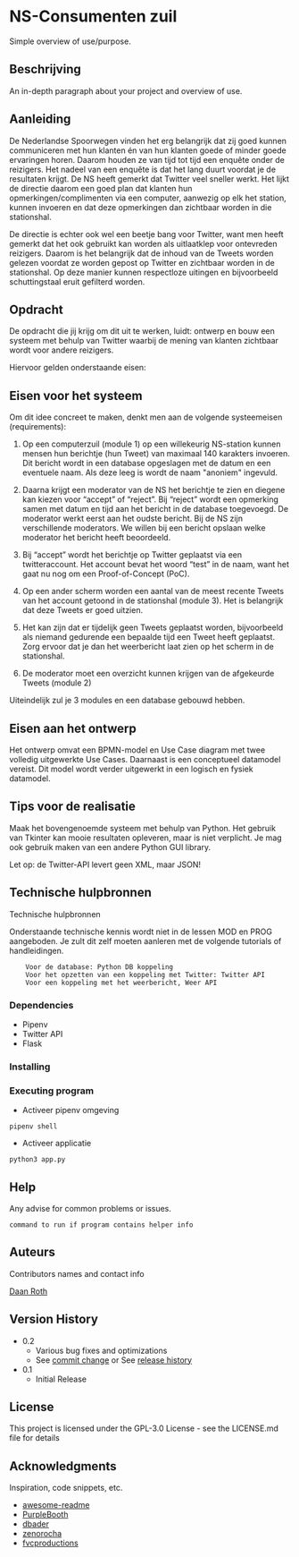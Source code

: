 # NS-Consumenten zuil

Simple overview of use/purpose.

## Beschrijving

An in-depth paragraph about your project and overview of use.

## Aanleiding
De Nederlandse Spoorwegen vinden het erg belangrijk dat zij goed kunnen communiceren met hun klanten én van hun klanten goede of minder goede ervaringen horen. Daarom houden ze van tijd tot tijd een enquête onder de reizigers. Het nadeel van een enquête is dat het lang duurt voordat je de resultaten krijgt. De NS heeft gemerkt dat Twitter veel sneller werkt. Het lijkt de directie daarom een goed plan dat klanten hun opmerkingen/complimenten via een computer, aanwezig op elk het station, kunnen invoeren en dat deze opmerkingen dan zichtbaar worden in die stationshal.

De directie is echter ook wel een beetje bang voor Twitter, want men heeft gemerkt dat het ook gebruikt kan worden als uitlaatklep voor ontevreden reizigers. Daarom is het belangrijk dat de inhoud van de Tweets worden gelezen voordat ze worden gepost op Twitter en zichtbaar worden in de stationshal. Op deze manier kunnen respectloze uitingen en bijvoorbeeld schuttingstaal eruit gefilterd worden.

## Opdracht
De opdracht die jij krijg om dit uit te werken, luidt: ontwerp en bouw een systeem met behulp van Twitter waarbij de mening van klanten zichtbaar wordt voor andere reizigers.

Hiervoor gelden onderstaande eisen:

## Eisen voor het systeem
Om dit idee concreet te maken, denkt men aan de volgende systeemeisen (requirements):

1. Op een computerzuil  (module 1) op een willekeurig NS-station kunnen mensen hun berichtje (hun Tweet) van maximaal 140 karakters invoeren. Dit bericht wordt in een database opgeslagen met de datum en een eventuele naam. Als deze leeg is wordt de naam "anoniem" ingevuld.

2. Daarna krijgt een moderator van de NS het berichtje te zien en diegene kan kiezen voor “accept” of “reject”. Bij “reject” wordt een opmerking samen met datum en tijd aan het bericht in de database toegevoegd. De moderator werkt eerst aan het oudste bericht. Bij de NS zijn verschillende moderators. We willen bij een bericht opslaan welke moderator het bericht heeft beoordeeld.

3. Bij “accept” wordt het berichtje op Twitter geplaatst via een twitteraccount. Het account bevat het woord “test” in de naam, want het gaat nu nog om een Proof-of-Concept (PoC).

4. Op een ander scherm worden een aantal van de meest recente Tweets van het account getoond in de stationshal (module 3). Het is belangrijk dat deze Tweets er goed uitzien.

5. Het kan zijn dat er tijdelijk geen Tweets geplaatst worden,  bijvoorbeeld als niemand gedurende een bepaalde tijd een Tweet heeft geplaatst. Zorg ervoor dat je dan het weerbericht laat zien op het scherm in de stationshal.

6. De moderator moet een overzicht kunnen krijgen van de afgekeurde Tweets (module 2)

Uiteindelijk zul je 3 modules en een database gebouwd hebben.

## Eisen aan het ontwerp
Het ontwerp omvat een BPMN-model en Use Case diagram met twee volledig uitgewerkte  Use Cases. Daarnaast is een conceptueel datamodel vereist. Dit model wordt verder uitgewerkt in een logisch en fysiek datamodel.

## Tips voor de realisatie
Maak het bovengenoemde systeem met behulp van Python. Het gebruik van Tkinter kan mooie resultaten opleveren, maar is niet verplicht. Je mag ook gebruik maken van een andere Python GUI library.

Let op: de Twitter-API levert geen XML, maar JSON!

## Technische hulpbronnen
Technische hulpbronnen

Onderstaande technische kennis wordt niet in de lessen MOD en PROG aangeboden. Je zult dit zelf moeten aanleren met de volgende tutorials of handleidingen.

        Voor de database: Python DB koppeling
        Voor het opzetten van een koppeling met Twitter: Twitter API
        Voor een koppeling met het weerbericht, Weer API

### Dependencies

* Pipenv
* Twitter API
* Flask

### Installing



### Executing program

* Activeer pipenv omgeving 
```
pipenv shell
```
* Activeer applicatie
```
python3 app.py
```

## Help

Any advise for common problems or issues.
```
command to run if program contains helper info
```

## Auteurs

Contributors names and contact info

[Daan Roth](https://github.com/Appenzeill)

## Version History

* 0.2
    * Various bug fixes and optimizations
    * See [commit change]() or See [release history]()
* 0.1
    * Initial Release

## License

This project is licensed under the GPL-3.0 License - see the LICENSE.md file for details

## Acknowledgments

Inspiration, code snippets, etc.
* [awesome-readme](https://github.com/matiassingers/awesome-readme)
* [PurpleBooth](https://gist.github.com/PurpleBooth/109311bb0361f32d87a2)
* [dbader](https://github.com/dbader/readme-template)
* [zenorocha](https://gist.github.com/zenorocha/4526327)
* [fvcproductions](https://gist.github.com/fvcproductions/1bfc2d4aecb01a834b46)
